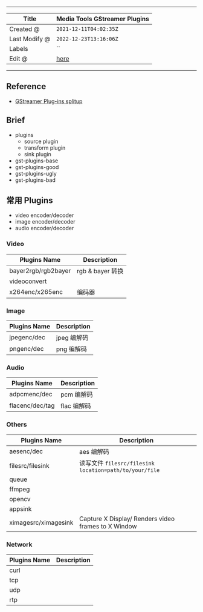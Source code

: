 -----

| Title         | Media Tools GStreamer Plugins                         |
| ------------- | ----------------------------------------------------- |
| Created @     | `2021-12-11T04:02:35Z`                                |
| Last Modify @ | `2022-12-23T13:16:06Z`                                |
| Labels        | \`\`                                                  |
| Edit @        | [here](https://github.com/junxnone/aiwiki/issues/143) |

-----

## Reference

  - [GStreamer Plug-ins
    splitup](https://gstreamer.freedesktop.org/documentation/additional/splitup.html#)

## Brief

  - plugins
      - source plugin
      - transform plugin
      - sink plugin
  - gst-plugins-base
  - gst-plugins-good
  - gst-plugins-ugly
  - gst-plugins-bad

## 常用 Plugins

  - video encoder/decoder
  - image encoder/decoder
  - audio encoder/decoder

### Video

| Plugins Name        | Description    |
| ------------------- | -------------- |
| bayer2rgb/rgb2bayer | rgb & bayer 转换 |
| videoconvert        |                |
| x264enc/x265enc     | 编码器            |

### Image

| Plugins Name | Description |
| ------------ | ----------- |
| jpegenc/dec  | jpeg 编解码    |
| pngenc/dec   | png 编解码     |

### Audio

| Plugins Name    | Description |
| --------------- | ----------- |
| adpcmenc/dec    | pcm 编解码     |
| flacenc/dec/tag | flac 编解码    |

### Others

| Plugins Name         | Description                                         |
| -------------------- | --------------------------------------------------- |
| aesenc/dec           | aes 编解码                                             |
| filesrc/filesink     | 读写文件 `filesrc/filesink location=path/to/your/file`  |
| queue                |                                                     |
| ffmpeg               |                                                     |
| opencv               |                                                     |
| appsink              |                                                     |
| ximagesrc/ximagesink | Capture X Display/ Renders video frames to X Window |

### Network

| Plugins Name | Description |
| ------------ | ----------- |
| curl         |             |
| tcp          |             |
| udp          |             |
| rtp          |             |
